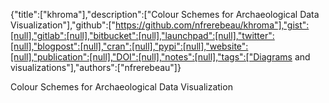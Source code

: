 {"title":["khroma"],"description":["Colour Schemes for Archaeological Data Visualization"],"github":["https://github.com/nfrerebeau/khroma"],"gist":[null],"gitlab":[null],"bitbucket":[null],"launchpad":[null],"twitter":[null],"blogpost":[null],"cran":[null],"pypi":[null],"website":[null],"publication":[null],"DOI":[null],"notes":[null],"tags":["Diagrams and visualizations"],"authors":["nfrerebeau"]}

Colour Schemes for Archaeological Data Visualization